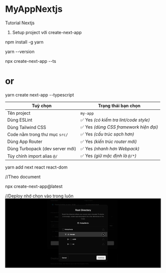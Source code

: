 # MyAppNextjs
Tutorial Nextjs



1. Setup project với create-next-app

npm install -g yarn

yarn --version 


npx create-next-app --ts
# or
yarn create next-app --typescript



| Tuỳ chọn                        | Trạng thái bạn chọn                   |
| ------------------------------- | ------------------------------------- |
| Tên project                     | `my-app`                              |
| Dùng ESLint                     | ✅ Yes *(có kiểm tra lint/code style)* |
| Dùng Tailwind CSS               | ✅ Yes *(dùng CSS framework hiện đại)* |
| Code nằm trong thư mục `src/`   | ✅ Yes *(cấu trúc sạch hơn)*           |
| Dùng App Router                 | ✅ Yes *(kiến trúc router mới)*        |
| Dùng Turbopack (dev server mới) | ✅ Yes *(nhanh hơn Webpack)*           |
| Tùy chỉnh import alias `@/`     | ✅ Yes *(giữ mặc định là `@/*`)*       |


yarn add next react react-dom  

//Theo document 

npx create-next-app@latest

//Deploy nhớ chọn vào trong luôn 
![alt text](image.png)